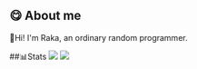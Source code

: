 ## 😋 About me
👋Hi! I'm Raka, an ordinary random programmer.

##📊Stats
![](https://raw.githubusercontent.com/rakafebriansy/github-stats/master/generated/overview.svg#gh-dark-mode-only)
![](https://raw.githubusercontent.com/rakafebriansy/github-stats/master/generated/overview.svg#gh-light-mode-only)

<!--
**rakafebriansy/rakafebriansy** is a ✨ _special_ ✨ repository because its `README.md` (this file) appears on your GitHub profile.

Here are some ideas to get you started:

- 🔭 I’m currently working on ...
- 🌱 I’m currently learning ...
- 👯 I’m looking to collaborate on ...
- 🤔 I’m looking for help with ...
- 💬 Ask me about ...
- 📫 How to reach me: ...
- 😄 Pronouns: ...
- ⚡ Fun fact: ...
-->
